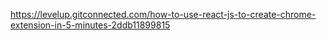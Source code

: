 https://levelup.gitconnected.com/how-to-use-react-js-to-create-chrome-extension-in-5-minutes-2ddb11899815
